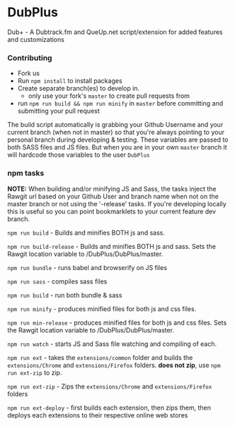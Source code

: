 # DubPlus
Dub+ - A Dubtrack.fm and QueUp.net script/extension for added features and customizations

### Contributing

- Fork us    
- Run `npm install` to install packages    
- Create separate branch(es) to develop in.
  - only use your fork's `master` to create pull requests from 
- run `npm run build && npm run minify` in `master` before committing and submitting your pull request

The build script automatically is grabbing your Github Username and your current branch (when not in master) so that you're always pointing to your personal branch during developing & testing.  These variables are passed to both SASS files and JS files. But when you are in your own `master` branch it will hardcode those variables to the user `DubPlus`


### npm tasks

**NOTE:**
When building and/or minifying JS and Sass, the tasks inject the Rawgit url based on your Github User and branch name when not on the master branch or not using the '-release' tasks. If you're developing locally this is useful so you can point bookmarklets to your current feature dev branch.

`npm run build` - Builds and minifies BOTH js and sass.

`npm run build-release` - Builds and minifies BOTH js and sass. Sets the Rawgit location variable to /DubPlus/DubPlus/master.

`npm run bundle` - runs babel and browserify on JS files

`npm run sass` - compiles sass files

`npm run build` - run both bundle & sass

`npm run minify` - produces minified files for both js and css files.

`npm run min-release` - produces minified files for both js and css files. Sets the Rawgit location variable to /DubPlus/DubPlus/master.


`npm run watch` - starts JS and Sass file watching and compiling of each.

`npm run ext` - takes the `extensions/common` folder and builds the `extensions/Chrome` and `extensions/Firefox` folders.  **does not zip**, use `npm run ext-zip` to zip.

`npm run ext-zip` - Zips the `extensions/Chrome` and `extensions/Firefox` folders

`npm run ext-deploy` - first builds each extension, then zips them, then deploys each extensions to their respective online web stores